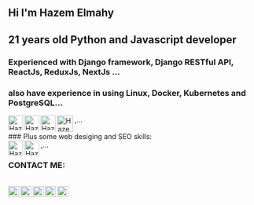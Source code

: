 ## Hi I'm Hazem Elmahy 
## 21 years old Python and Javascript developer
### Experienced with Django framework, Django RESTful API, ReactJs, ReduxJs, NextJs ...
### also have experience in using Linux, Docker, Kubernetes and PostgreSQL...
<div> 
    <img align="left" alt="Hazem Elmahy - Facebook" width="30px" src="https://seeklogo.net/wp-content/uploads/2020/03/Linux-logo.png"/> 
    <img align="left" alt="Hazem Elmahy - Facebook" width="30px" src="https://www.unixmen.com/wp-content/uploads/2017/07/postgresql-logo.png"/> 
    <img align="left" alt="Hazem Elmahy - Facebook" width="30px" src="https://i0.wp.com/www.docker.com/blog/wp-content/uploads/2013/11/homepage-docker-logo.png?fit=300%2C248&ssl=1"/>
    <img align="left" alt="Hazem Elmahy - Facebook" width="33px" src="https://jhooq.com/wp-content/uploads/2019/06/Webinar_K8S101_K8slogo.png"/>,...
</div>
<br/>
### Plus some web desiging and SEO skills:
<div> 
    <img align="left" alt="Hazem Elmahy - Facebook" width="30px" src="https://cdn.freebiesupply.com/logos/thumbs/2x/sass-1-logo.png"/> 
    <img align="left" alt="Hazem Elmahy - Facebook" width="30px" src="https://pluspng.com/img-png/bootstrap-png-bootstrap-512.png"/> ,...
</div>

### CONTACT ME:
<br/>
<a href="https://www.youtube.com/channel/UCOlffIASIE4veM6mFfQw6hw">
  <img align="left" alt="Hazem Elmahy - Youtube" width="22px" src="https://cdn.jsdelivr.net/npm/simple-icons@v3/icons/youtube.svg"/>
</a>
<a href="https://www.linkedin.com/in/hazem-elmahy-4ba3071a1/">
  <img align="left" alt="Hazem Elmahy - LinkedIn" width="22px" src="https://cdn.jsdelivr.net/npm/simple-icons@v3/icons/linkedin.svg"/>
</a>
<a href="https://www.instagram.com/HazemElmahy23/">
  <img align="left" alt="Hazem Elmahy - Instagram" width="22px" src="https://cdn.jsdelivr.net/npm/simple-icons@v3/icons/instagram.svg"/>
</a>
<a href="https://twitter.com/Zomaaa23">
  <img align="left" alt="Hazem Elmahy - Twitter" width="22px" src="https://cdn.jsdelivr.net/npm/simple-icons@v3/icons/twitter.svg"/>
</a>
<a href="https://www.facebook.com/hazemgamal23/">
  <img align="left" alt="Hazem Elmahy - Facebook" width="22px" src="https://cdn.jsdelivr.net/npm/simple-icons@v3/icons/facebook.svg"/>
</a>
<br />
<br />
